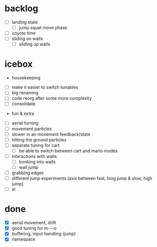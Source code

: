 # backlog
- [ ] landing state
  - [ ] jump squat move phase
- [ ] coyote time
- [ ] sliding on walls
    - [ ] sliding up walls

# icebox
* housekeeping
- [ ] make it easier to switch tunables
- [ ] big renaming
- [ ] code reorg after some more complexity
- [ ] consolidate

* fun & extra
- [ ] aerial turning
- [ ] movement particles
- [ ] slower in air movement feedback/state
- [ ] hitting the ground particles
- [ ] separate tuning for cart
  - [ ] be able to switch between cart and mario modes
- [ ] interactions with walls
  - [ ] bonking into walls
  - [ ] wall jump
- [ ] grabbing edges
- [ ] different jump experiments (axis between fast, long jump & slow, high jump)
- [ ] ai

# done
- [x] aerial movement, drift
- [x] good tuning for m---o
- [x] buffering, input handling (jump)
- [x] namespace